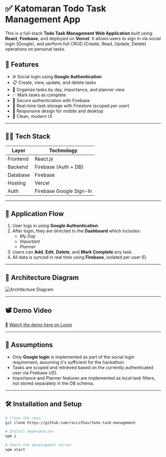 # ✅ Katomaran Todo Task Management App

This is a full-stack **Todo Task Management Web Application** built using **React**, **Firebase**, and deployed on **Vercel**. It allows users to sign in via social login (Google), and perform full CRUD (Create, Read, Update, Delete) operations on personal tasks.

## 🚀 Features

- 🌐 Social login using **Google Authentication**
- 📋 Create, view, update, and delete tasks
- 📆 Organize tasks by day, importance, and planner view
- ✅ Mark tasks as complete
- 🔐 Secure authentication with Firebase
- 💾 Real-time task storage with Firestore (scoped per user)
- 📱 Responsive design for mobile and desktop
- 🌈 Clean, modern UI

---

## 🧑‍💻 Tech Stack

| Layer     | Technology            |
|-----------|------------------------|
| Frontend  | React.js               |
| Backend   | Firebase (Auth + DB)   |
| Database  | Firebase               |
| Hosting   | Vercel                 |
| Auth      | Firebase Google Sign-In|

---

## 🔄 Application Flow

1. User logs in using **Google Authentication**.
2. After login, they are directed to the **Dashboard** which includes:
   - *My Day*
   - *Important*
   - *Planner*
3. Users can **Add**, **Edit**, **Delete**, and **Mark Complete** any task.
4. All data is synced in real time using **Firebase**, isolated per user ID.

---

## 🧱 Architecture Diagram

![Architecture Diagram](https://drive.google.com/file/d/1AyGQWW7k-LSAnPTeERZ2ibkkEqL5Gc2T/view?usp=sharing)

---

## 📽️ Demo Video

🎥 [Watch the demo here on Loom](https://drive.google.com/file/d/16EopV8bDlnBqDVSOIYMIR7YmE0voeld5/view?usp=sharing)

---

## 📝 Assumptions

- Only **Google login** is implemented as part of the social login requirement, assuming it's sufficient for the hackathon.
- Tasks are scoped and retrieved based on the currently authenticated user via Firebase UID.
- Importance and Planner features are implemented as local task filters, not stored separately in the DB schema.

---

## 🛠️ Installation and Setup

```bash
# Clone the repo
git clone https://github.com/raccithas/todo-task-management

# Install dependencies
npm i

# Start the development server
npm start
